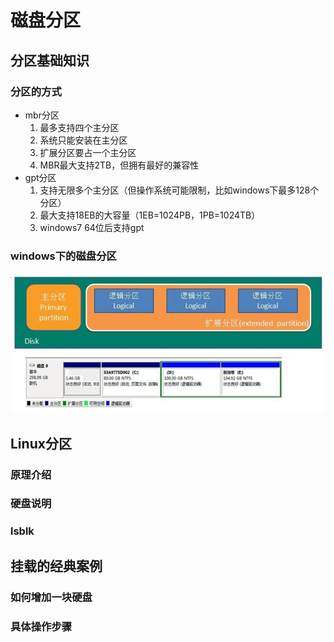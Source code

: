 # 磁盘分区

## 分区基础知识

### 分区的方式

* mbr分区
  1. 最多支持四个主分区
  2. 系统只能安装在主分区
  3. 扩展分区要占一个主分区
  4. MBR最大支持2TB，但拥有最好的兼容性
* gpt分区
  1. 支持无限多个主分区（但操作系统可能限制，比如windows下最多128个分区）
  2. 最大支持18EB的大容量（1EB=1024PB，1PB=1024TB）
  3. windows7 64位后支持gpt

### windows下的磁盘分区

![image-20201105212854941](3.1.磁盘分区.assets/image-20201105212854941.png)

## Linux分区

### 原理介绍

### 硬盘说明

### lsblk

## 挂载的经典案例

### 如何增加一块硬盘

### 具体操作步骤